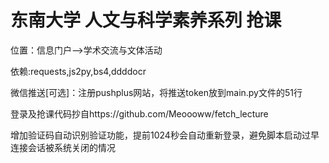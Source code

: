 # 东南大学 人文与科学素养系列 抢课

位置：信息门户——>学术交流与文体活动

依赖:requests,js2py,bs4,ddddocr

微信推送[可选]：注册pushplus网站，将推送token放到main.py文件的51行

登录及抢课代码抄自https://github.com/Meoooww/fetch_lecture

增加验证码自动识别验证功能，提前1024秒会自动重新登录，避免脚本启动过早连接会话被系统关闭的情况
